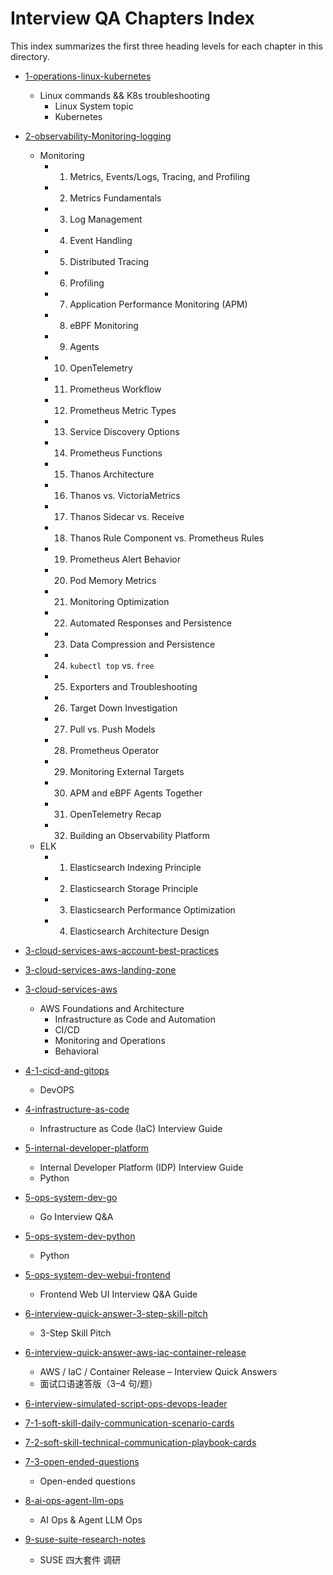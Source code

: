 # Interview QA Chapters Index

This index summarizes the first three heading levels for each chapter in this directory.

- [1-operations-linux-kubernetes](./1-operations-linux-kubernetes.md)
  - Linux commands && K8s troubleshooting
    - Linux System topic
    - Kubernetes

- [2-observability-Monitoring-logging](./2-observability-Monitoring-logging.md)
  - Monitoring
    - 1. Metrics, Events/Logs, Tracing, and Profiling
    - 2. Metrics Fundamentals
    - 3. Log Management
    - 4. Event Handling
    - 5. Distributed Tracing
    - 6. Profiling
    - 7. Application Performance Monitoring (APM)
    - 8. eBPF Monitoring
    - 9. Agents
    - 10. OpenTelemetry
    - 11. Prometheus Workflow
    - 12. Prometheus Metric Types
    - 13. Service Discovery Options
    - 14. Prometheus Functions
    - 15. Thanos Architecture
    - 16. Thanos vs. VictoriaMetrics
    - 17. Thanos Sidecar vs. Receive
    - 18. Thanos Rule Component vs. Prometheus Rules
    - 19. Prometheus Alert Behavior
    - 20. Pod Memory Metrics
    - 21. Monitoring Optimization
    - 22. Automated Responses and Persistence
    - 23. Data Compression and Persistence
    - 24. `kubectl top` vs. `free`
    - 25. Exporters and Troubleshooting
    - 26. Target Down Investigation
    - 27. Pull vs. Push Models
    - 28. Prometheus Operator
    - 29. Monitoring External Targets
    - 30. APM and eBPF Agents Together
    - 31. OpenTelemetry Recap
    - 32. Building an Observability Platform
  - ELK
    - 1. Elasticsearch Indexing Principle
    - 2. Elasticsearch Storage Principle
    - 3. Elasticsearch Performance Optimization
    - 4. Elasticsearch Architecture Design

- [3-cloud-services-aws-account-best-practices](./3-cloud-services-aws-account-best-practices.md)

- [3-cloud-services-aws-landing-zone](./3-cloud-services-aws-landing-zone.md)

- [3-cloud-services-aws](./3-cloud-services-aws.md)
  - AWS Foundations and Architecture
    - Infrastructure as Code and Automation
    - CI/CD
    - Monitoring and Operations
    - Behavioral

- [4-1-cicd-and-gitops](./4-1-cicd-and-gitops.md)
  - DevOPS

- [4-infrastructure-as-code](./4-infrastructure-as-code.md)
  - Infrastructure as Code (IaC) Interview Guide

- [5-internal-developer-platform](./5-internal-developer-platform.md)
  - Internal Developer Platform (IDP) Interview Guide
  - Python

- [5-ops-system-dev-go](./5-ops-system-dev-go.md)
  - Go Interview Q&A

- [5-ops-system-dev-python](./5-ops-system-dev-python.md)
  - Python

- [5-ops-system-dev-webui-frontend](./5-ops-system-dev-webui-frontend.md)
  - Frontend Web UI Interview Q&A Guide

- [6-interview-quick-answer-3-step-skill-pitch](./6-interview-quick-answer-3-step-skill-pitch.md)
  - 3-Step Skill Pitch

- [6-interview-quick-answer-aws-iac-container-release](./6-interview-quick-answer-aws-iac-container-release.md)
  - AWS / IaC / Container Release – Interview Quick Answers
  - 面试口语速答版（3–4 句/题）

- [6-interview-simulated-script-ops-devops-leader](./6-interview-simulated-script-ops-devops-leader.md)

- [7-1-soft-skill-daily-communication-scenario-cards](./7-1-soft-skill-daily-communication-scenario-cards.md)

- [7-2-soft-skill-technical-communication-playbook-cards](./7-2-soft-skill-technical-communication-playbook-cards.md)

- [7-3-open-ended-questions](./7-3-open-ended-questions.md)
  - Open-ended questions

- [8-ai-ops-agent-llm-ops](./8-ai-ops-agent-llm-ops.md)
  - AI Ops & Agent LLM Ops

- [9-suse-suite-research-notes](./9-suse-suite-research-notes.md)
  - SUSE 四大套件 调研
